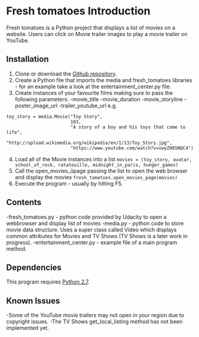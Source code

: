 # Fresh tomatoes Introduction
Fresh tomatoes is a Python project that displays a list of movies on a website. Users can click on Movie trailer images to play a movie trailer on YouTube.

## Installation
1. Clone or download the [Github repository](https://github.com/NeilRoper/ud036_StarterCode.git).
2. Create a Python file that imports the media and fresh_tomatoes libraries - for an example take a look at the entertainment_center.py file.
3. Create instances of your favourite films making sure to pass the following parameters:
-movie_title
-movie_duration
-movie_storyline
-poster_image_url
-trailer_youtube_url
e.g.
```
toy_story = media.Movie("Toy Story",
                        103,
                        "A story of a boy and his toys that come to life",
                        "http://upload.wikimedia.org/wikipedia/en/1/13/Toy_Story.jpg",
                        "https://www.youtube.com/watch?v=vwyZH85NQC4")
```
4. Load all of the Movie instances into a list `movies = (toy_story, avatar, school_of_rock, ratatouille, midnight_in_paris, hunger_games)`
5. Call the open_movies_üpage passing the list to open the web browser and display the movies `fresh_tomatoes.open_movies_page(movies)`
6. Execute the program - usually by hitting F5.

## Contents
-fresh_tomatoes.py - python code provided by Udacity to open a webbrowser and display list of movies
-media.py - python code to store movie data structure. Uses a super class called Video which displays common attributes for Movies and TV Shows (TV Shows is a later work in progress).
-entertainment_center.py - example file of a main program method.

## Dependencies
This program requires [Python 2.7](https://www.python.org/download/releases/2.7/).

## Known Issues
-Some of the YouTube movie trailers may not open in your region due to copyright issues.
-The TV Shows get_local_listing method has not been implemented yet.
